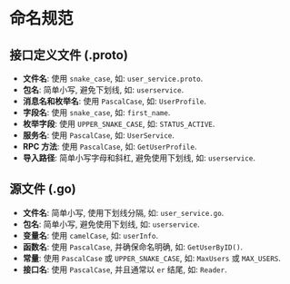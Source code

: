 # 命名规范

## 接口定义文件 (.proto)

- **文件名**: 使用 `snake_case`, 如: `user_service.proto`.
- **包名**: 简单小写, 避免下划线, 如: `userservice`.
- **消息名和枚举名**: 使用 `PascalCase`, 如: `UserProfile`.
- **字段名**: 使用 `snake_case`, 如: `first_name`.
- **枚举字段**: 使用 `UPPER_SNAKE_CASE`, 如: `STATUS_ACTIVE`.
- **服务名**: 使用 `PascalCase`, 如: `UserService`.
- **RPC 方法**: 使用 `PascalCase`, 如: `GetUserProfile`.
- **导入路径**: 简单小写字母和斜杠, 避免使用下划线, 如: `userservice`.

## 源文件 (.go) 

- **文件名**: 简单小写, 使用下划线分隔, 如: `user_service.go`.
- **包名**: 简单小写, 避免使用下划线, 如: `userservice`.
- **变量名**: 使用 `camelCase`, 如: `userInfo`.
- **函数名**: 使用 `PascalCase`, 并确保命名明确, 如: `GetUserByID()`.
- **常量**: 使用 `PascalCase` 或 `UPPER_SNAKE_CASE`, 如: `MaxUsers` 或 `MAX_USERS`.
- **接口名**: 使用 `PascalCase`, 并且通常以 `er` 结尾, 如: `Reader`.

